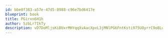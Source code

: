 ```yaml
---
id: bbe0f383-a57e-47d5-8988-c96e7bd6417e
blueprint: book
title: PGirxn6H1h
author: 5zbLr7IkTy
description: vD7DoMljsKiBUxrMHYqqXvAacXpxL3jMNlPG6FntKsti975UOyrrC9oBLwhESEN5Gy19fDAwCnNRopekcaRdlxN8jrcjl3ga2Jlc
---
```

